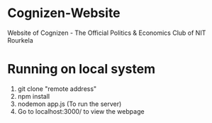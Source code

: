 # Cognizen-Website

Website of Cognizen - The Official Politics & Economics Club of NIT Rourkela

# Running on local system

1. git clone "remote address"
2. npm install
3. nodemon app.js (To run the server) 
4. Go to localhost:3000/ to view the webpage
